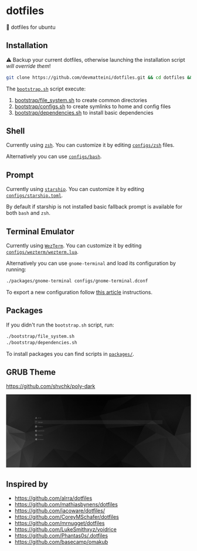 # dotfiles

:wrench: dotfiles for ubuntu

## Installation

:warning: Backup your current dotfiles, otherwise launching the installation script _will override them_!

```bash
git clone https://github.com/devmatteini/dotfiles.git && cd dotfiles && ./bootstrap.sh
```

The [`bootstrap.sh`](bootstrap.sh) script execute:

1. [bootstrap/file_system.sh](bootstrap/file_system.sh) to create common directories
2. [bootstrap/configs.sh](bootstrap/configs.sh) to create symlinks to home and config files
3. [bootstrap/dependencies.sh](bootstrap/dependencies.sh) to install basic dependencies

## Shell

Currently using [`zsh`](https://www.zsh.org/).
You can customize it by editing [`configs/zsh`](configs/zsh/) files.

Alternatively you can use [`configs/bash`](configs/bash/).

## Prompt

Currently using [`starship`](https://github.com/starship/starship/).
You can customize it by editing [`configs/starship.toml`](configs/starship.toml).

By default if starship is not installed basic fallback prompt is available for both `bash` and `zsh`.

## Terminal Emulator

Currently using [`WezTerm`](https://wezfurlong.org/wezterm/index.html).
You can customize it by editing [`configs/wezterm/wezterm.lua`](configs/wezterm/wezterm.lua).

Alternatively you can use `gnome-terminal` and load its configuration by running:

```bash
./packages/gnome-terminal configs/gnome-terminal.dconf
```

To export a new configuration follow [this article](https://gist.github.com/devmatteini/968981d95fd203905f7618ce67647e83) instructions.

## Packages

If you didn't run the `bootstrap.sh` script, run:

```bash
./bootstrap/file_system.sh
./bootstrap/dependencies.sh
```

To install packages you can find scripts in [`packages/`](packages/).

## GRUB Theme

https://github.com/shvchk/poly-dark

![grub-poly-dark](./assets/grub-poly-dark.png)

## Inspired by

- https://github.com/alrra/dotfiles
- https://github.com/mathiasbynens/dotfiles
- https://github.com/iacoware/dotfiles/
- https://github.com/CoreyMSchafer/dotfiles
- https://github.com/mrnugget/dotfiles
- https://github.com/LukeSmithxyz/voidrice
- https://github.com/Phantas0s/.dotfiles
- https://github.com/basecamp/omakub
